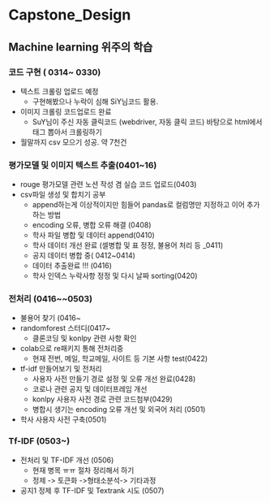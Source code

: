 # Capstone_Design

## Machine learning 위주의 학습

### 코드 구현 ( 0314~ 0330)
- 텍스트 크롤링 업로드 예정
  - 구현해봤으나 누락이 심해 SiY님코드 활용. 
- 이미지 크롤링 코드업로드 완료
  - SuY님이 주신 자동 클릭코드 (webdriver, 자동 클릭 코드) 바탕으로 html에서 태그 뽑아서 크롤링하기
- 월말까지 csv 모으기 성공. 약 7천건

### 평가모델 및 이미지 텍스트 추출(0401~16)
- rouge 평가모델 관련 노션 작성 겸 실습 코드 업로드(0403)
- csv파일 생성 및 합치기 공부
  - append하는게 이상적이지만 힘들어 pandas로 컬럼명만 지정하고 이어 추가하는 방법
  - encoding 오류, 병합 오류 해결 (0408)
  - 학사 파일 병합 및 데이터 append(0410)
  - 학사 데이터 개선 완료 (셀병합 및 표 정정, 불용어 처리 등  _0411)
  - 공지 데이터 병합 중( 0412~0414)
  - 데이터 추출완료 !!! (0416)
  - 학사 인덱스 누락사항 정정 및 다시 날짜 sorting(0420)
 
### 전처리 (0416~~0503)
- 불용어 찾기 (0416~
- randomforest 스터디(0417~
  - 클론코딩 및 konlpy  관련 사항 확인 
- colab으로 re패키지 통해 전처리중 
  - 현재 전번, 메일, 학교메일, 사이트 등 기본 사항 test(0422)
- tf-idf 만들어보기 및 전처리
  - 사용자 사전 만들기 경로 설정 및 오류 개선 완료(0428)
  - 코로나 관련 공지 및 데이터프레임 개선
  - konlpy 사용자 사전 경로 관련 코드첨부(0429)
  - 병합시 생기는 encoding 오류 개선 및 외국어 처리 (0501)
- 학사 사용자 사전 구축(0501)

### Tf-IDF (0503~)
- 전처리 및 TF-IDF 개선 (0506)
  - 현재 병목 ㅠㅠ 절차 정리해서 하기
  - 정제 -> 토큰화 ->형태소분석-> 기타과정
- 공지1 정제 후 TF-IDF 및 Textrank 시도 (0507)
